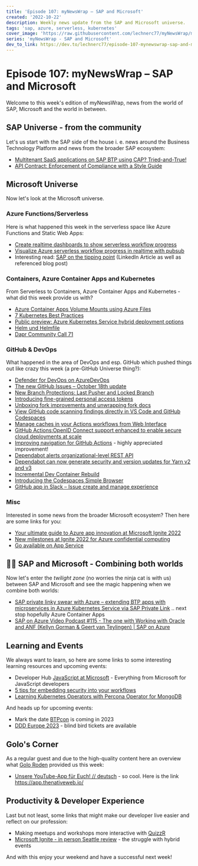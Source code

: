 ```yaml
---
title: 'Episode 107: myNewsWrap – SAP and Microsoft'
created: '2022-10-22'
description: Weekly news update from the SAP and Microsoft universe.
tags: 'sap, azure, serverless, kubernetes'
cover_image: 'https://raw.githubusercontent.com/lechnerc77/myNewsWrap/main/episodes/cover-images/episode107small.png'
series: 'myNewsWrap - SAP and Microsoft'
dev_to_link: https://dev.to/lechnerc77/episode-107-mynewswrap-sap-and-microsoft-4i8c
---
```


# Episode 107: myNewsWrap – SAP and Microsoft

Welcome to this week's edition of myNewsWrap, news from the world of SAP, Microsoft and the world in between.

## SAP Universe - from the community

Let's us start with the SAP side of the house i. e. news around the Business Technology Platform and news from the broader SAP ecosystem:

* [Multitenant SaaS applications on SAP BTP using CAP? Tried-and-True!](https://blogs.sap.com/2022/10/19/multitenant-saas-applications-on-sap-btp-using-cap-tried-and-true/)
* [API Contract: Enforcement of Compliance with a Style Guide](https://blogs.sap.com/2022/10/18/api-contract-enforcement-of-compliance-with-a-style-guide/)

## Microsoft Universe

Now let's look at the Microsoft universe.

### Azure Functions/Serverless

Here is what happened this week in the serverless space like Azure Functions and Static Web Apps:

* [Create realtime dashboards to show serverless workflow progress](https://dev.to/ably/create-realtime-dashboards-to-show-serverless-workflow-progress-20ee)
* [Visualize Azure serverless workflow progress in realtime with pubsub](https://youtu.be/y9-a_ewgWCQ)
* Interesting read: [SAP on the tipping point](https://www.linkedin.com/posts/thomasotter_sap-ugcPost-6987783120221569026-q9qy/) (LinkedIn Article as well as referenced blog post)

### Containers, Azure Container Apps and Kubernetes

From Serverless to Containers, Azure Container Apps and Kubernetes - what did this week provide us with?

* [Azure Container Apps Volume Mounts using Azure Files](https://bitoftech.net/2022/10/16/azure-container-apps-volume-mounts-using-azure-files/)
* [7 Kubernetes Best Practices](https://itnext.io/7-kubernetes-best-practices-17f8634907b0)
* [Public preview: Azure Kubernetes Service hybrid deployment options](https://azure.microsoft.com/updates/public-preview-azure-kubernetes-service-hybrid-deployment-options/?WT.mc_id=AZ-MVP-5004195)
* [Helm und Helmfile](https://www.innoq.com/de/articles/2022/10/helm-und-helmfile/)
* [Dapr Community Call 71](https://youtu.be/PQU0OCUK-s8)

### GitHub & DevOps

What happened in the area of DevOps and esp. GitHub which pushed things out like crazy this week (a pre-GitHub Universe thing?):

* [Defender for DevOps on AzureDevOps](https://dev.to/pwd9000/defender-for-devops-on-azuredevops-2578)
* [The new GitHub Issues – October 18th update](https://github.blog/changelog/2022-10-18-the-new-github-issues-october-18th-update/)
* [New Branch Protections: Last Pusher and Locked Branch](https://github.blog/changelog/2022-10-20-new-branch-protections-last-pusher-and-locked-branch/)
* [Introducing fine-grained personal access tokens](https://github.blog/changelog/2022-10-18-introducing-fine-grained-personal-access-tokens/)
* [Unboxing fork improvements and unwrapping fork docs](https://github.blog/2022-10-20-unboxing-fork-improvements-and-unwrapping-fork-docs/)
* [View GitHub code scanning findings directly in VS Code and GitHub Codespaces](https://github.blog/2022-10-11-view-github-code-scanning-findings-directly-in-vs-code-and-github-codespaces/)
* [Manage caches in your Actions workflows from Web Interface](https://github.blog/changelog/2022-10-20-manage-caches-in-your-actions-workflows-from-web-interface/)
* [GitHub Actions:OpenID Connect support enhanced to enable secure cloud deployments at scale](https://github.blog/changelog/2022-10-18-github-actionsopenid-connect-support-enhanced-to-enable-secure-cloud-deployments-at-scale/)
* [Improving navigation for GitHub Actions](https://github.blog/2022-10-20-improving-navigation-for-github-actions/) - highly appreciated improvement!
* [Dependabot alerts organizational-level REST API](https://github.blog/changelog/2022-10-18-dependabot-alerts-organizational-level-rest-api/)
* [Dependabot can now generate security and version updates for Yarn v2 and v3](https://github.blog/changelog/2022-10-20-dependabot-can-now-generate-security-and-version-updates-for-yarn-v2-and-v3/)
* [Incremental Dev Container Rebuild](https://github.blog/changelog/2022-10-20-incremental-dev-container-rebuild/)
* [Introducing the Codespaces Simple Browser](https://github.blog/changelog/2022-10-20-introducing-the-codespaces-simple-browser/)
* [GitHub app in Slack – Issue create and manage experience](https://github.blog/changelog/2022-10-19-github-app-in-slack-issue-create-and-manage-experience/)

### Misc

Interested in some news from the broader Microsoft ecosystem? Then here are some links for you:

* [Your ultimate guide to Azure app innovation at Microsoft Ignite 2022](https://techcommunity.microsoft.com/t5/apps-on-azure-blog/your-ultimate-guide-to-azure-app-innovation-at-microsoft-ignite/ba-p/3647504?WT.mc_id=AZ-MVP-5004195)
* [New milestones at Ignite 2022 for Azure confidential computing](https://techcommunity.microsoft.com/t5/azure-confidential-computing/new-milestones-at-ignite-2022-for-azure-confidential-computing/ba-p/3648777?WT.mc_id=AZ-MVP-5004195)
* [Go available on App Service](https://azure.github.io/AppService/2022/10/12/Go-on-AppService.html)

## 🐱‍👤 SAP and Microsoft - Combining both worlds

Now let's enter the _twilight zone_ (no worries the ninja cat is with us) between SAP and Microsoft and see the magic happening when we combine both worlds:

* [SAP private linky swear with Azure – extending BTP apps with microservices in Azure Kubernetes Service via SAP Private Link](https://blogs.sap.com/2022/10/19/sap-private-linky-swear-with-azure-extending-btp-apps-with-microservices-in-azure-kubernetes-service-via-sap-private-link/) .. next stop hopefully Azure Container Apps
* [SAP on Azure Video Podcast #115 - The one with Working with Oracle and ANF (Kellyn Gorman & Geert van Teylingen) | SAP on Azure](https://youtu.be/NjmtYf50Da4)

## Learning and Events

We always want to learn, so here are some links to some interesting learning resources and upcoming events:

* Developer Hub [JavaScript at Microsoft](https://developer.microsoft.com/javascript/) - Everything from Microsoft for JavaScript developers
* [5 tips for embedding security into your workflows](https://github.blog/2022-10-17-5-tips-for-embedding-security-into-your-workflows/)
* [Learning Kubernetes Operators with Percona Operator for MongoDB](https://percona.community/blog/2022/10/13/learning-kubernetes-operators-with-percona-operator-for-mongodb/)

And heads up for upcoming events:

* Mark the date [BTPcon](https://www.linkedin.com/posts/sascha-seegebarth_btp-btpcon-sap-activity-6973573883501101057-y3jI/) is coming in 2023
* [DDD Europe 2023](https://2023.dddeurope.com/) - blind bird tickets are available

## Golo's Corner

As a regular guest and due to the high-quality content here an overview what [Golo Roden](https://twitter.com/goloroden) provided us this week:

* [Unsere YouTube-App für Euch! // deutsch](https://youtu.be/-pLT4phTSuI) - so cool. Here is the link <https://app.thenativeweb.io/>

## Productivity & Developer Experience

Last but not least, some links that might make our developer live easier and reflect on our profession:

* Making meetups and workshops more interactive with [QuizzR](https://github.com/fortunkam/QuizzR)
* [Microsoft Ignite - in person Seattle review](https://gregorsuttie.com/2022/10/17/microsoft-ignite-in-person-seattle-review/) - the struggle with hybrid events

And with this enjoy your weekend and have a successful next week!
